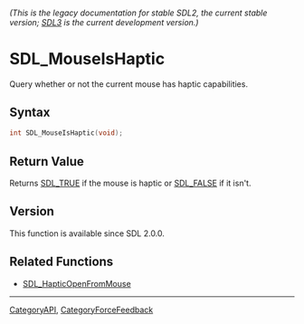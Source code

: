 ###### (This is the legacy documentation for stable SDL2, the current stable version; [SDL3](https://wiki.libsdl.org/SDL3/) is the current development version.)
# SDL_MouseIsHaptic

Query whether or not the current mouse has haptic capabilities.

## Syntax

```c
int SDL_MouseIsHaptic(void);

```

## Return Value

Returns [SDL_TRUE](SDL_TRUE) if the mouse is haptic or
[SDL_FALSE](SDL_FALSE) if it isn't.

## Version

This function is available since SDL 2.0.0.

## Related Functions

* [SDL_HapticOpenFromMouse](SDL_HapticOpenFromMouse)

----
[CategoryAPI](CategoryAPI), [CategoryForceFeedback](CategoryForceFeedback)


